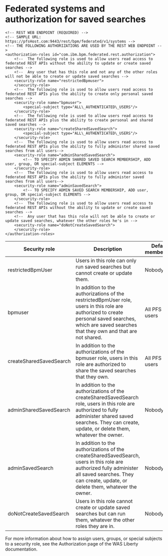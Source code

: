 # Federated systems and authorization for saved searches

```
<!-- REST WEB ENDPOINT (REQUIRED) -->
<!-- SAMPLE URL: https://pfsHost.com:9443/rest/bpm/federated/v1/systems -->
<!-- THE FOLLOWING AUTHORIZATIONS ARE USED BY THE REST WEB ENDPOINT -->
<authorization-roles id="com.ibm.bpm.federated.rest.authorization">
    <!--  The following role is used to allow users read access to federated REST APIs without the ability to update or create saved searches -->
    <!--  Any user that has this role and not any of the other roles will not be able to create or update saved searches -->
    <security-role name="restrictedBpmuser">
    </security-role>
    <!--  The following role is used to allow users read access to federated REST APIs plus the ability to create only personal saved searches -->
    <security-role name="bpmuser">
        <special-subject type="ALL\_AUTHENTICATED\_USERS"/>
    </security-role>
    <!--  The following role is used to allow users read access to federated REST APIs plus the ability to create personal and shared saved searches -->
    <security-role name="createSharedSavedSearch">
        <special-subject type="ALL\_AUTHENTICATED\_USERS"/>
    </security-role>
    <!--  The following role is used to allow users read access to federated REST APIs plus the ability to fully administer shared saved searches from all users-->
    <security-role name="adminSharedSavedSearch">
        <!-- TO SPECIFY ADMIN SHARED SAVED SEARCH MEMBERSHIP, ADD user, group, OR special-subject ELEMENTS -->
    </security-role>
    <!--  The following role is used to allow users read access to federated REST APIs plus the ability to fully administer saved searches from all users-->
    <security-role name="adminSavedSearch">
        <!-- TO SPECIFY ADMIN SAVED SEARCH MEMBERSHIP, ADD user, group, OR special-subject ELEMENTS -->
    </security-role>
    <!--  The following role is used to allow users read access to federated REST APIs without the ability to update or create saved searches -->
    <!--  Any user that has this role will not be able to create or update saved searches, whatever the other roles he's in -->
    <security-role name="doNotCreateSavedSearch">
    </security-role>
</authorization-roles>
```

| Security role           | Description                                                                                                                                                                                                      | Default membership   |
|-------------------------|------------------------------------------------------------------------------------------------------------------------------------------------------------------------------------------------------------------|----------------------|
| restrictedBpmUser       | Users in this role can only run saved searches but cannot create or update them.                                                                                                                                 | Nobody               |
| bpmuser                 | In addition to the authorizations of the restrictedBpmUser role, users in this role are authorized to create personal saved searches, which are saved searches that they own and that are not shared.            | All PFS users        |
| createSharedSavedSearch | In addition to the authorizations of the bpmuser role, users in this role are authorized to share the saved searches that they own.                                                                              | All PFS users        |
| adminSharedSavedSearch  | In addition to the authorizations of the createSharedSavedSearch role, users in this role are authorized to fully administer shared saved searches. They can create, update, or delete them, whatever the owner. | Nobody               |
| adminSavedSearch        | In addition to the authorizations of the createSharedSavedSearch, users in this role are authorized fully administer all saved searches. They can create, update, or delete them, whatever the owner.            | Nobody               |
| doNotCreateSavedSearch  | Users in this role cannot create or update saved searches but can run them, whatever the other roles they are in.                                                                                                | Nobody               |

For more information about how to assign users, groups, or special subjects to a security role,
see the Authorization page of the WAS Liberty documentation.